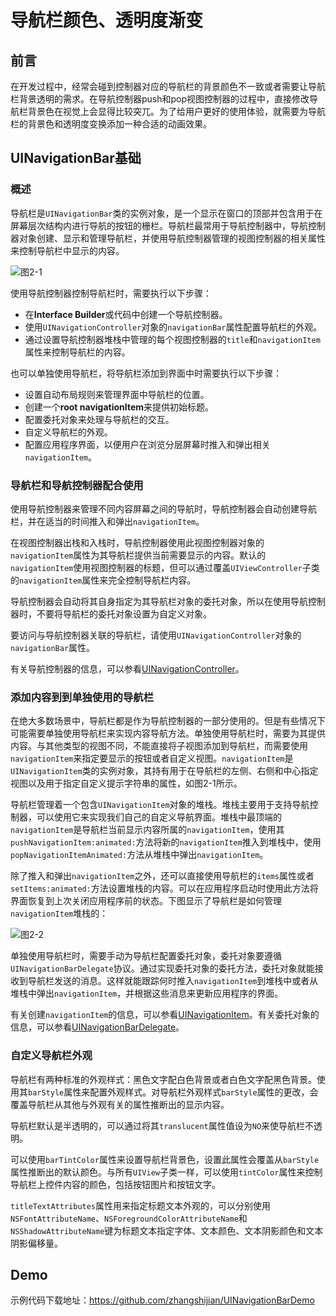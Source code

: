 # 导航栏颜色、透明度渐变

## 前言

在开发过程中，经常会碰到控制器对应的导航栏的背景颜色不一致或者需要让导航栏背景透明的需求。在导航控制器push和pop视图控制器的过程中，直接修改导航栏背景色在视觉上会显得比较突兀。为了给用户更好的使用体验，就需要为导航栏的背景色和透明度变换添加一种合适的动画效果。

## UINavigationBar基础

### 概述

导航栏是`UINavigationBar`类的实例对象，是一个显示在窗口的顶部并包含用于在屏幕层次结构内进行导航的按钮的栅栏。导航栏最常用于导航控制器中，导航控制器对象创建、显示和管理导航栏，并使用导航控制器管理的视图控制器的相关属性来控制导航栏中显示的内容。

![图2-1](https://docs-assets.developer.apple.com/published/dde7452123/3abba22e-4aef-47dd-b4e2-a9965c424338.png)

使用导航控制器控制导航栏时，需要执行以下步骤：
- 在**Interface Builder**或代码中创建一个导航控制器。
- 使用`UINavigationController`对象的`navigationBar`属性配置导航栏的外观。
- 通过设置导航控制器堆栈中管理的每个视图控制器的`title`和`navigationItem`属性来控制导航栏的内容。

也可以单独使用导航栏，将导航栏添加到界面中时需要执行以下步骤：
- 设置自动布局规则来管理界面中导航栏的位置。
- 创建一个**root navigationItem**来提供初始标题。
- 配置委托对象来处理与导航栏的交互。
- 自定义导航栏的外观。
- 配置应用程序界面，以便用户在浏览分层屏幕时推入和弹出相关`navigationItem`。

### 导航栏和导航控制器配合使用

使用导航控制器来管理不同内容屏幕之间的导航时，导航控制器会自动创建导航栏，并在适当的时间推入和弹出`navigationItem`。

在视图控制器出栈和入栈时，导航控制器使用此视图控制器对象的`navigationItem`属性为其导航栏提供当前需要显示的内容。默认的`navigationItem`使用视图控制器的标题，但可以通过覆盖`UIViewController`子类的`navigationItem`属性来完全控制导航栏内容。

导航控制器会自动将其自身指定为其导航栏对象的委托对象，所以在使用导航控制器时，不要将导航栏的委托对象设置为自定义对象。

要访问与导航控制器关联的导航栏，请使用`UINavigationController`对象的`navigationBar`属性。

有关导航控制器的信息，可以参看[UINavigationController](https://developer.apple.com/documentation/uikit/uinavigationcontroller)。

### 添加内容到到单独使用的导航栏

在绝大多数场景中，导航栏都是作为导航控制器的一部分使用的。但是有些情况下可能需要单独使用导航栏来实现内容导航方法。单独使用导航栏时，需要为其提供内容。与其他类型的视图不同，不能直接将子视图添加到导航栏，而需要使用`navigationItem`来指定要显示的按钮或者自定义视图。`navigationItem`是`UINavigationItem`类的实例对象，其持有用于在导航栏的左侧、右侧和中心指定视图以及用于指定自定义提示字符串的属性，如图2-1所示。

导航栏管理着一个包含`UINavigationItem`对象的堆栈。堆栈主要用于支持导航控制器，可以使用它来实现我们自己的自定义导航界面。堆栈中最顶端的`navigationItem`是导航栏当前显示内容所属的`navigationItem`，使用其`pushNavigationItem:animated:`方法将新的`navigationItem`推入到堆栈中，使用`popNavigationItemAnimated:`方法从堆栈中弹出`navigationItem`。

除了推入和弹出`navigationItem`之外，还可以直接使用导航栏的`items`属性或者`setItems:animated:`方法设置堆栈的内容。可以在应用程序启动时使用此方法将界面恢复到上次关闭应用程序前的状态。下图显示了导航栏是如何管理`navigationItem`堆栈的：

![图2-2](https://docs-assets.developer.apple.com/published/dde7452123/536711f8-0b4b-4ecd-a086-3b8c6feb1a6c.png)

单独使用导航栏时，需要手动为导航栏配置委托对象，委托对象要遵循`UINavigationBarDelegate`协议。通过实现委托对象的委托方法，委托对象就能接收到导航栏发送的消息。这样就能跟踪何时推入`navigationItem`到堆栈中或者从堆栈中弹出`navigationItem`，并根据这些消息来更新应用程序的界面。

有关创建`navigationItem`的信息，可以参看[UINavigationItem](https://developer.apple.com/documentation/uikit/uinavigationitem)。有关委托对象的信息，可以参看[UINavigationBarDelegate](https://developer.apple.com/documentation/uikit/uinavigationbardelegate)。

### 自定义导航栏外观

导航栏有两种标准的外观样式：黑色文字配白色背景或者白色文字配黑色背景。使用其`barStyle`属性来配置外观样式。对导航栏外观样式`barStyle`属性的更改，会覆盖导航栏从其他与外观有关的属性推断出的显示内容。

导航栏默认是半透明的，可以通过将其`translucent`属性值设为`NO`来使导航栏不透明。

可以使用`barTintColor`属性来设置导航栏背景色，设置此属性会覆盖从`barStyle`属性推断出的默认颜色。与所有`UIView`子类一样，可以使用`tintColor`属性来控制导航栏上控件内容的颜色，包括按钮图片和按钮文字。

`titleTextAttributes`属性用来指定标题文本外观的，可以分别使用`NSFontAttributeName`、`NSForegroundColorAttributeName`和`NSShadowAttributeName`键为标题文本指定字体、文本颜色、文本阴影颜色和文本阴影偏移量。


## Demo

示例代码下载地址：https://github.com/zhangshijian/UINavigationBarDemo
